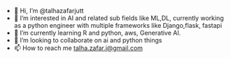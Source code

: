 - 👋 Hi, I’m @talhazafarjutt
- 👀 I’m interested in AI and related sub fields like ML,DL, currently working as a python engineer with multiple frameworks like Django,flask, fastapi
- 🌱 I’m currently learning R and python, aws, Generative AI.
- 💞️ I’m looking to collaborate on ai and python things
- 📫 How to reach me talha.zafar.j@gmail.com

